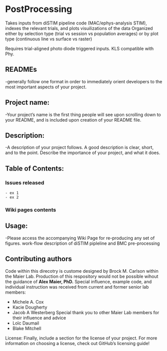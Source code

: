 # PostProcessing

Takes inputs from diSTIM pipeline code (MAC/ephys-analysis STIM), indexes the relevant trials, and plots visuilizations of the data
Organized either by selection type (trial vs session vs population averages) or by plot type (continuous line vs surface vs raster)

Requires trial-aligned photo diode triggered inputs. KLS compatible with Phy. 


## READMEs 
-generally follow one format in order to immediately orient developers to the most important aspects of your project.

## Project name: 
-Your project’s name is the first thing people will see upon scrolling down to your README, and is included upon creation of your README file.

## Description: 
-A description of your project follows. A good description is clear, short, and to the point. Describe the importance of your project, and what it does.

## Table of Contents:
  ### Issues released
    - ex 1
    - ex 2
  ### Wiki pages contents
  

## Usage: 
-Please access the accompanying Wiki Page for re-producing any set of figures.
work-flow description of diSTIM pipleline and BMC pre-processing

## Contributing authors
Code within this direcotry is custome designed by Brock M. Carlson within the Maier Lab.
Production of this respository would not be possible wihout the guidance of **Alex Maier, PhD.**
Special influence, example code, and individual instruction was received from current and former senior lab members:
- Michele A. Cox
- Kacie Dougherty
- Jacob A Westerberg
Special thank you to other Maier Lab members for their influence and advice
- Loïc Daumail
- Blake Mitchell


License: Finally, include a section for the license of your project. For more information on choosing a license, check out GitHub’s licensing guide!

